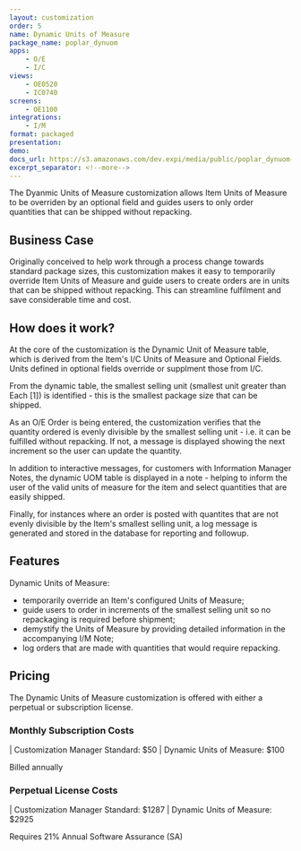 ```yaml
---
layout: customization
order: 5
name: Dynamic Units of Measure
package_name: poplar_dynuom
apps:
    - O/E
    - I/C
views:
    - OE0520
    - IC0740
screens:
    - OE1100
integrations:
    - I/M
format: packaged
presentation: 
demo: 
docs_url: https://s3.amazonaws.com/dev.expi/media/public/poplar_dynuom-1.0.10/docs/index.html
excerpt_separator: <!--more-->
---
```


The Dyanmic Units of Measure customization allows Item Units of Measure to be
overriden by an optional field and guides users to only order quantities that
can be shipped without repacking.
<!--more-->

## Business Case

Originally conceived to help work through a process change towards standard
package sizes, this customization makes it easy to temporarily override
Item Units of Measure and guide users to create orders are in units that can be
shipped without repacking.  This can streamline fulfilment and save
considerable time and cost.

## How does it work?

At the core of the customization is the Dynamic Unit of Measure table, which
is derived from the Item's I/C Units of Measure and Optional Fields.
Units defined in optional fields override or supplment those from I/C.

From the dynamic table, the smallest selling unit (smallest unit greater than
Each [1]) is identified - this is the smallest package size that can be shipped.

As an O/E Order is being entered, the customization verifies that the quantity
ordered is evenly divisible by the smallest selling unit - i.e. it can be
fulfilled without repacking.  If not, a message is displayed showing the next
increment so the user can update the quantity.

In addition to interactive messages, for customers with Information Manager
Notes, the dynamic UOM table is displayed in a note - helping to inform the
user of the valid units of measure for the item and select quantities that
are easily shipped.

Finally, for instances where an order is posted with quantites that are not
evenly divisible by the Item's smallest selling unit, a log message
is generated and stored in the database for reporting and followup.

## Features

Dynamic Units of Measure:

- temporarily override an Item's configured Units of Measure;
- guide users to order in increments of the smallest selling unit so no 
  repackaging is required before shipment;
- demystify the Units of Measure by providing detailed information in the 
  accompanying I/M Note;
- log orders that are made with quantities that would require repacking.

## Pricing

The Dynamic Units of Measure customization is offered with either a perpetual
or subscription license.

### Monthly Subscription Costs

| Customization Manager Standard: $50
| Dynamic Units of Measure: $100

Billed annually

### Perpetual License Costs

| Customization Manager Standard: $1287
| Dynamic Units of Measure: $2925

Requires 21% Annual Software Assurance (SA)

